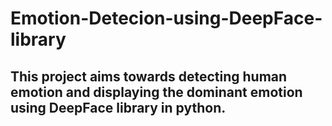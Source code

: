 # Emotion-Detecion-using-DeepFace-library
## This project aims towards detecting human emotion and displaying the dominant emotion using DeepFace library in python.
